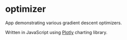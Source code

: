 # optimizer
App demonstrating various gradient descent optimizers. 

Written in JavaScript using [Plotly](https://plot.ly/) charting library. 
